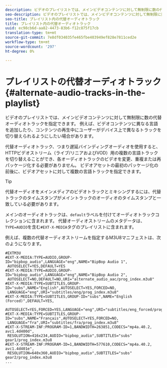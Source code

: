 ```yaml
---
description: ビデオのプレイリストでは、メインビデオコンテンツに対して無制限に数の代替オーディオトラックを指定できます。 例えば、ビデオコンテンツに異なる言語を追加したり、コンテンツの再生中にユーザーがデバイス上で異なるトラックを切り替えられるようにしたい場合があります。
seo-description: ビデオのプレイリストでは、メインビデオコンテンツに対して無制限に数の代替オーディオトラックを指定できます。 例えば、ビデオコンテンツに異なる言語を追加したり、コンテンツの再生中にユーザーがデバイス上で異なるトラックを切り替えられるようにしたい場合があります。
seo-title: プレイリスト内の代替オーディオトラック
title: プレイリスト内の代替オーディオトラック
uuid: ec98cb6d-aa82-4473-83b6-f12c875f17cb
translation-type: tm+mt
source-git-commit: 7e8df034035fe465fbe403949ef828e7811ced2e
workflow-type: tm+mt
source-wordcount: '297'
ht-degree: 0%

---
```



# プレイリストの代替オーディオトラック{#alternate-audio-tracks-in-the-playlist}

ビデオのプレイリストでは、メインビデオコンテンツに対して無制限に数の代替オーディオトラックを指定できます。 例えば、ビデオコンテンツに異なる言語を追加したり、コンテンツの再生中にユーザーがデバイス上で異なるトラックを切り替えられるようにしたい場合があります。

代替オーディオトラック、つまり遅延バインディングオーディオを使用すると、HTTPビデオストリーム（ライブ/リニアおよびVOD）用の複数の言語トラックを切り替えることができ、各オーディオトラックのビデオを変更、重複または再パッケージ化する必要がありません。 ビデオアセットの最初のパッケージ化の前後に、ビデオアセットに対して複数の言語トラックを指定できます。

>[!TIP]
>
>代替オーディオをメインメディアのビデオトラックとミキシングするには、代替トラックのタイムスタンプがメイントラックのオーディオのタイムスタンプと一致している必要があります。

メインのオーディオトラックは、`default`ラベルを付けてオーディオトラックコレクションに含まれます。 代替オーディオストリームのメタデータは、`TYPE=AUDIO`を含む`#EXT-X-MEDIA`タグのプレイリストに含まれます。

例えば、複数の代替オーディオストリームを指定するM3U8マニフェストは、次のようになります。

```
#EXTM3U
#EXT-X-MEDIA:TYPE=AUDIO,GROUP-ID="bipbop_audio",LANGUAGE="eng",NAME="BipBop Audio 1",
 AUTOSELECT=YES,DEFAULT=YES
#EXT-X-MEDIA:TYPE=AUDIO,GROUP-ID="bipbop_audio",LANGUAGE="eng",NAME="BipBop Audio 2",
 AUTOSELECT=NO,DEFAULT=NO,URI="alternate_audio_aac/prog_index.m3u8"
#EXT-X-MEDIA:TYPE=SUBTITLES,GROUP-ID="subs",NAME="English",AUTOSELECT=YES,FORCED=NO,
 LANGUAGE="eng",URI="subtitles/eng/prog_index.m3u8"
#EXT-X-MEDIA:TYPE=SUBTITLES,GROUP-ID="subs",NAME="English (Forced)",DEFAULT=YES,
 AUTOSELECT=YES,FORCED=YES,LANGUAGE="eng",URI="subtitles/eng_forced/prog_index.m3u8"
#EXT-X-MEDIA:TYPE=SUBTITLES,GROUP-ID="subs",NAME="Français",AUTOSELECT=YES,FORCED=NO,
 LANGUAGE="fra",URI="subtitles/fra/prog_index.m3u8"
#EXT-X-STREAM-INF:PROGRAM-ID=1,BANDWIDTH=263851,CODECS="mp4a.40.2, avc1.4d400d",
 RESOLUTION=416x234,AUDIO="bipbop_audio",SUBTITLES="subs" 
gear1/prog_index.m3u8
#EXT-X-STREAM-INF:PROGRAM-ID=1,BANDWIDTH=577610,CODECS="mp4a.40.2, avc1.4d401e",
 RESOLUTION=640x360,AUDIO="bipbop_audio",SUBTITLES="subs"
gear2/prog_index.m3u8
...
```

